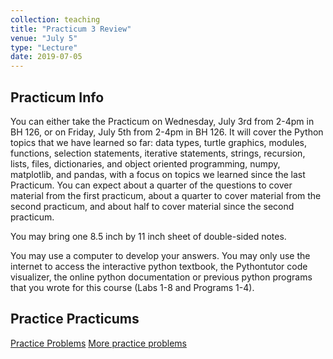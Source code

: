 ```yaml
---
collection: teaching
title: "Practicum 3 Review"
venue: "July 5"
type: "Lecture"
date: 2019-07-05
---
```


## Practicum Info
You can either take the Practicum on Wednesday, July 3rd from 2-4pm in BH 126, or on
Friday, July 5th from 2-4pm in BH 126.
It will cover the Python topics that we have learned so far:
data types, turtle graphics, modules, functions, selection statements, iterative statements, strings,
recursion, lists, files, dictionaries, and
object oriented programming, numpy, matplotlib, and pandas, with a focus on topics we learned since the
last Practicum. You can expect about a quarter of the questions to cover material from the first
practicum, about a quarter to cover material from the second practicum, and about half to cover material
since the second practicum.

You may bring one 8.5 inch by 11 inch sheet of double-sided notes.

You may use a computer to develop your answers. You may only use the internet to access the interactive python textbook,
the Pythontutor code visualizer,
the online python documentation or previous python programs that you wrote for this course (Labs 1-8 and Programs 1-4).

## Practice Practicums

[Practice Problems](https://lgw2.github.io/teaching/csci127-summer-2019/lectures/practice_practicum_3.pdf)
[More practice problems](https://lgw2.github.io/teaching/csci127-summer-2019/lectures/practice_3.pdf)

